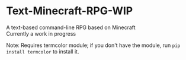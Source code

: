 # Text-Minecraft-RPG-WIP
A text-based command-line RPG based on Minecraft<br />
Currently a work in progress

Note: Requires termcolor module; if you don't have the module, run `pip install termcolor` to install it.
